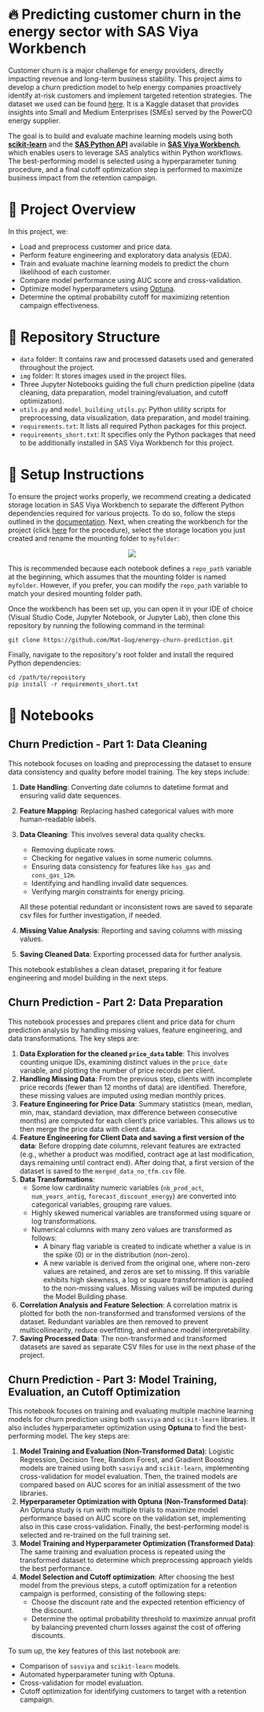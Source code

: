 # :fire: Predicting customer churn in the energy sector with SAS Viya Workbench

Customer churn is a major challenge for energy providers, directly impacting revenue and long-term business stability. This project aims to develop a churn prediction model to help energy companies proactively identify at-risk customers and implement targeted retention strategies. The dataset we used can be found [here](https://www.kaggle.com/datasets/erolmasimov/powerco). It is a Kaggle dataset that provides insights into Small and Medium Enterprises (SMEs) served by the PowerCO energy supplier.

The goal is to build and evaluate machine learning models using both **[scikit-learn](https://scikit-learn.org/stable/index.html)** and the **[SAS Python API](https://go.documentation.sas.com/doc/en/workbenchcdc/v_001/vwbpymlpg/titlepage.htm)** available in **[SAS Viya Workbench](https://go.documentation.sas.com/doc/en/workbenchcdc/v_001/workbenchwlcm/home.htm)**, which enables users to leverage SAS analytics within Python workflows. The best-performing model is selected using a hyperparameter tuning procedure, and a final cutoff optimization step is performed to maximize business impact from the retention campaign.

# :pushpin: Project Overview

In this project, we:

- Load and preprocess customer and price data.
- Perform feature engineering and exploratory data analysis (EDA).
- Train and evaluate machine learning models to predict the churn likelihood of each customer.
- Compare model performance using AUC score and cross-validation.
- Optimize model hyperparameters using [Optuna](https://optuna.org/).
- Determine the optimal probability cutoff for maximizing retention campaign effectiveness.

# :open_file_folder: Repository Structure
- `data` folder: It contains raw and processed datasets used and generated throughout the project.
- `img` folder: It stores images used in the project files.
- Three Jupyter Notebooks guiding the full churn prediction pipeline (data cleaning, data preparation, model training/evaluation, and cutoff optimization).
- `utils.py` and `model_building_utils.py`: Python utility scripts for preprocessing, data visualization, data preparation, and model training.
- `requirements.txt`: It lists all required Python packages for this project.
- `requirements_short.txt`: It specifies only the Python packages that need to be additionally installed in SAS Viya Workbench for this project.

# :wrench: Setup Instructions

To ensure the project works properly, we recommend creating a dedicated storage location in SAS Viya Workbench to separate the different Python dependencies required for various projects. To do so, follow the steps outlined in the [documentation](https://go.documentation.sas.com/doc/en/workbenchcdc/v_001/workbenchgs/p1oa82y6hbc2vfn1po8y224qxwx9.htm). Next, when creating the workbench for the project (click [here](https://go.documentation.sas.com/doc/en/workbenchcdc/v_001/workbenchgs/n1fvzggnvda7v1n19e171jg5ug7i.htm) for the procedure), select the storage location you just created and rename the mounting folder to `myfolder`:

<div align="center">
  <img src="img/mounting_folder.png" scale="50%">
</div>

This is recommended because each notebook defines a `repo_path` variable at the beginning, which assumes that the mounting folder is named `myfolder`. However, if you prefer, you can modify the `repo_path` variable to match your desired mounting folder path.

Once the workbench has been set up, you can open it in your IDE of choice (Visual Studio Code, Jupyter Notebook, or Jupyter Lab), then clone this repository by running the following command in the terminal:
```
git clone https://github.com/Mat-Gug/energy-churn-prediction.git
``` 
Finally, navigate to the repository's root folder and install the required Python dependencies:
```
cd /path/to/repository
pip install -r requirements_short.txt
```

# :notebook_with_decorative_cover: Notebooks

## Churn Prediction - Part 1: Data Cleaning

This notebook focuses on loading and preprocessing the dataset to ensure data consistency and quality before model training. The key steps include:

1. **Date Handling**: Converting date columns to datetime format and ensuring valid date sequences.
2. **Feature Mapping**: Replacing hashed categorical values with more human-readable labels.
3. **Data Cleaning**: This involves several data quality checks.
    - Removing duplicate rows.
    - Checking for negative values in some numeric columns.
    - Ensuring data consistency for features like `has_gas` and `cons_gas_12m`.
    - Identifying and handling invalid date sequences.
    - Verifying margin constraints for energy pricing.
    
    All these potential redundant or inconsistent rows are saved to separate csv files for further investigation, if needed.
4. **Missing Value Analysis**: Reporting and saving columns with missing values.
5. **Saving Cleaned Data**: Exporting processed data for further analysis.

This notebook establishes a clean dataset, preparing it for feature engineering and model building in the next steps.

## Churn Prediction - Part 2: Data Preparation

This notebook processes and prepares client and price data for churn prediction analysis by handling missing values, feature engineering, and data transformations. The key steps are:

1. **Data Exploration for the cleaned `price_data` table**: This involves counting unique IDs, examining distinct values in the `price_date` variable, and plotting the number of price records per client. 
2. **Handling Missing Data**: From the previous step, clients with incomplete price records (fewer than 12 months of data) are identified. Therefore, these missing values are imputed using median monthly prices.
3. **Feature Engineering for Price Data**: Summary statistics (mean, median, min, max, standard deviation, max difference between consecutive months) are computed for each client’s price variables. This allows us to then merge the price data with client data.
4. **Feature Engineering for Client Data and saving a first version of the data**: Before dropping date columns, relevant features are extracted (e.g., whether a product was modified, contract age at last modification, days remaining until contract end). After doing that, a first version of the dataset is saved to the `merged_data_no_tfm.csv` file.
5. **Data Transformations**:
    - Some low cardinality numeric variables (`nb_prod_act`, `num_years_antig`, `forecast_discount_energy`) are converted into categorical variables, grouping rare values.
    - Highly skewed numerical variables are transformed using square or log transformations.
    - Numerical columns with many zero values are transformed as follows:
        - A binary flag variable is created to indicate whether a value is in the spike (0) or in the distribution (non-zero).
        - A new variable is derived from the original one, where non-zero values are retained, and zeros are set to missing. If this variable exhibits high skewness, a log or square transformation is applied to the non-missing values. Missing values will be imputed during the Model Building phase.
6. **Correlation Analysis and Feature Selection**: A correlation matrix is plotted for both the non-transformed and transformed versions of the dataset. Redundant variables are then removed to prevent multicollinearity, reduce overfitting, and enhance model interpretability.
7. **Saving Processed Data**: The non-transformed and transformed datasets are saved as separate CSV files for use in the next phase of the project.

## Churn Prediction - Part 3: Model Training, Evaluation, an Cutoff Optimization

This notebook focuses on training and evaluating multiple machine learning models for churn prediction using both `sasviya` and `scikit-learn` libraries. It also includes hyperparameter optimization using **Optuna** to find the best-performing model. The key steps are:
1. **Model Training and Evaluation (Non-Transformed Data)**:  Logistic Regression, Decision Tree, Random Forest, and Gradient Boosting models are trained using both `sasviya` and `scikit-learn`, implementing cross-validation for model evaluation. Then, the trained models are compared based on AUC scores for an initial assessment of the two libraries.
2. **Hyperparameter Optimization with Optuna (Non-Transformed Data)**: An Optuna study is run with multiple trials to maximize model performance based on AUC score on the validation set, implementing also in this case cross-validation. Finally, the best-performing model is selected and re-trained on the full training set.
3. **Model Training and Hyperparameter Optimization (Transformed Data)**: The same training and evaluation process is repeated using the transformed dataset to determine which preprocessing approach yields the best performance.
4. **Model Selection and Cutoff optimization**: After choosing the best model from the previous steps, a cutoff optimization for a retention campaign is performed, consisting of the following steps:
    - Choose the discount rate and the expected retention efficiency of the discount.
    - Determine the optimal probability threshold to maximize annual profit by balancing prevented churn losses against the cost of offering discounts.

To sum up, the key features of this last notebook are:
- Comparison of `sasviya` and `scikit-learn` models.
- Automated hyperparameter tuning with Optuna.
- Cross-validation for model evaluation.
- Cutoff optimization for identifying customers to target with a retention campaign.